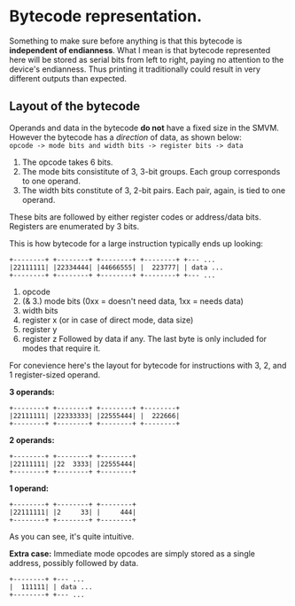 # Bytecode representation.

Something to make sure before anything is that this bytecode is
**independent of endianness**. What I mean is that bytecode represented
here will be stored as serial bits from left to right, paying no attention
to the device's endianness. Thus printing it traditionally could result in
very different outputs than expected.

## Layout of the bytecode
Operands and data in the bytecode **do not** have a fixed size in the SMVM.
However the bytecode has a _direction_ of data, as shown below:  
`opcode -> mode bits and width bits -> register bits -> data`

1. The opcode takes 6 bits.
2. The mode bits consistitute of 3, 3-bit groups. Each group corresponds to
one operand.
3. The width bits constitute of 3, 2-bit pairs. Each pair, again, is tied to
one operand.

These bits are followed by either register codes or address/data bits.
Registers are enumerated by 3 bits.

This is how bytecode for a large instruction typically ends up looking:
```
+--------+ +--------+ +--------+ +--------+ +--- ...
|22111111| |22334444| |44666555| |  223777| | data ...
+--------+ +--------+ +--------+ +--------+ +--- ...
```
1. opcode
2. (& 3.) mode bits (0xx = doesn't need data, 1xx = needs data)
4. width bits
5. register x (or in case of direct mode, data size)
6. register y
7. register z
Followed by data if any.
The last byte is only included for modes that require it.

For conevience here's the layout for bytecode for instructions with 3, 2, and
1 register-sized operand.

**3 operands:**
```
+--------+ +--------+ +--------+ +--------+
|22111111| |22333333| |22555444| |  222666|
+--------+ +--------+ +--------+ +--------+
```
**2 operands:**
```
+--------+ +--------+ +--------+
|22111111| |22  3333| |22555444|
+--------+ +--------+ +--------+
```
**1 operand:**
```
+--------+ +--------+ +--------+
|22111111| |2     33| |     444|
+--------+ +--------+ +--------+
```
As you can see, it's quite intuitive.

**Extra case:** Immediate mode opcodes are simply stored as a single address,
possibly followed by data.
```
+--------+ +--- ...
|  111111| | data ...
+--------+ +--- ...
```
